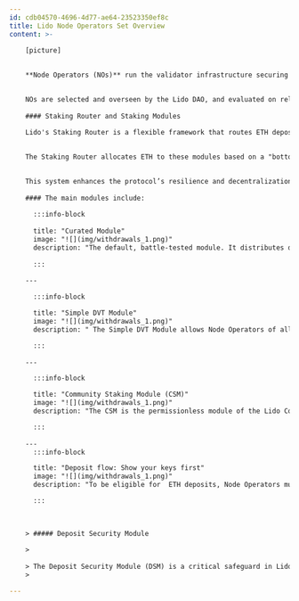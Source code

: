 ```yaml
---
id: cdb04570-4696-4d77-ae64-23523350ef8c
title: Lido Node Operators Set Overview
content: >-
    
    [picture]
    

    **Node Operators (NOs)** run the validator infrastructure securing Ethereum’s proof-of-stake network. They provide computational resources for block validation and attestation while operating in a non-custodial model, ensuring users retain control of their staked ETH.
    

    NOs are selected and overseen by the Lido DAO, and evaluated on reliability, performance, and adherence to policies on MEV extraction and validator exits. Lido’s validator set prioritizes decentralization and high performance, balancing security with a diverse range of operators to enhance network resilience.
    
    #### Staking Router and Staking Modules
    
    Lido's Staking Router is a flexible framework that routes ETH deposits to different staking modules, each hosting validator cohorts operating under distinct principles.
    

    The Staking Router allocates ETH to these modules based on a "bottom-up" approach. Modules have stake shares which are essentially ceilings on the maximum amount of stake that can be allocated to a module. Stake is allocated to the module with the least amount of active stake, provided the module has capacity (i.e. depositable validators) and is below its maximum stake share. At the same time, exits are prioritized for operators and modules that have the highest amount of stake. This means that organically, the protocol prioritizes exits from larger operators, and prioritizes allocation to smaller operators (within the defined limits), optimizing decentralization of stake over time.

    
    This system enhances the protocol’s resilience and decentralization.
    
    #### The main modules include:
    
      :::info-block
    
      title: "Curated Module"
      image: "![](img/withdrawals_1.png)"
      description: "The default, battle-tested module. It distributes deposits among professional NOs curated by the Lido DAO based on strict reliability and performance criteria. The curated operators registry  is  reviewed and adjusted via DAO governance to maintain high standards and adapt to network needs. With no share limits, the module can absorb any amount of stake, and serves as the fallback module when other, smaller, modules are either at full capacity or do not have depositable validators. Node Operators in the Curated Module run validators as they see fit, including using DVT, with guidance from DAO contributors with regards to optimizing the decentralization of the protocol along the axes of geographic, jurisdictional, infrastructural, and software decentralization."
    
      :::
  
    ---

      :::info-block

      title: "Simple DVT Module"
      image: "![](img/withdrawals_1.png)"
      description: " The Simple DVT Module allows Node Operators of all types and sizes -- from home stakers to professionals -- to work in concert in so-called Operator Clusters to run validators together using  Distributed Validator Technology (DVT). DVT improves fault tolerance by distributing a validator’s duties across multiple NOs. This approach reduces slashing risks and enhances security. Simple DVT houses clusters using both Obol and SSV DVT technologies."

      ::: 
  
    ---

      :::info-block

      title: "Community Staking Module (CSM)"
      image: "![](img/withdrawals_1.png)"
      description: "The CSM is the permissionless module of the Lido Core. Although any NO type can use the module, one of the core aims of CSM is to empower community stakers (individuals running validators in a non-professional capacity), thereby increasing the number of NOs using Lido to run validators and increasing the decentralization of the underlying validator set.  As the module is permissionless, instead of reputation, CSM requires a stETH bond from operators. It employs automated performance monitoring and advanced mechanisms for validator withdrawal and slashing proofs, enhancing transparency and decentralization."

      ::: 
  
    ---
      :::info-block

      title: "Deposit flow: Show your keys first"
      image: "![](img/withdrawals_1.png)"
      description: "To be eligible for  ETH deposits, Node Operators must register valid validator public keys with the protocol. These keys are verified for uniqueness, correct signatures, and compatibility with consensus specifications. Some staking modules employ optimistic vetting, where keys are considered valid unless flagged by the Deposit Security Module (DSM) guardians."

      ::: 
  
      

    > ##### Deposit Security Module
  
    >
  
    > The Deposit Security Module (DSM) is a critical safeguard in Lido’s architecture, designed to protect user deposits from malicious behavior by Node Operators. It prevents exploits such as injecting unauthorized withdrawal credentials or reusing validator keys. The DSM uses a committee of six guardians, requiring a quorum of four to sign deposit transaction data. In case of suspicious activity, the module can halt deposits to ensure safety. Transparency is maintained as all deposit data is published to the publicly observable DataBus contract, ensuring that any party can execute deposits without gating or permissions.
    >

---
```

